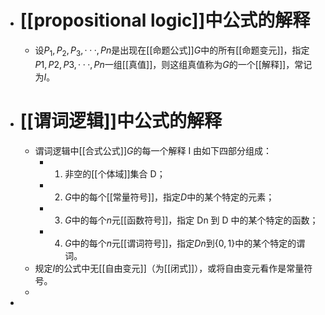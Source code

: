 - # [[propositional logic]]中公式的解释
	- 设$P_1, P_2, P_3, · · · , Pn$是出现在[[命题公式]]$G$中的所有[[命题变元]]，指定$P1, P2, P3, · · · , Pn$一组[[真值]]，则这组真值称为$G$的一个[[解释]]，常记为$I$。
- # [[谓词逻辑]]中公式的解释
	- 谓词逻辑中[[合式公式]]$G$的每一个解释 I 由如下四部分组成：
		- 1. 非空的[[个体域]]集合 D；
		- 2. $G$中的每个[[常量符号]]，指定$D$中的某个特定的元素；
		- 3. $G$中的每个$n$元[[函数符号]]，指定 Dn 到 D 中的某个特定的函数；
		- 4. $G$中的每个$n$元[[谓词符号]]，指定$Dn$到$\{0, 1\}$中的某个特定的谓词。
	- 规定$I$的公式中无[[自由变元]]（为[[闭式]]），或将自由变元看作是常量符号。
	-
-
